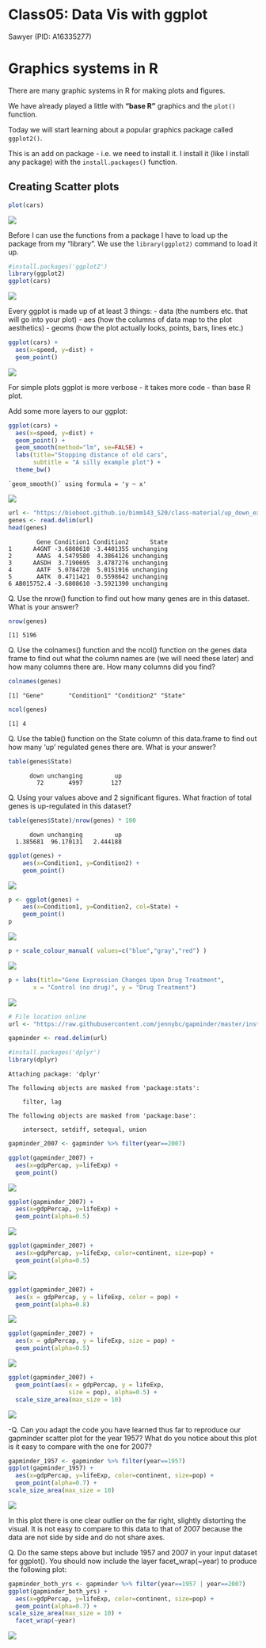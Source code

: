 # Class05: Data Vis with ggplot
Sawyer (PID: A16335277)

# Graphics systems in R

There are many graphic systems in R for making plots and figures.

We have already played a little with **“base R”** graphics and the
`plot()` function.

Today we will start learning about a popular graphics package called
`ggplot2()`.

This is an add on package - i.e. we need to install it. I install it
(like I install any package) with the `install.packages()` function.

## Creating Scatter plots

``` r
plot(cars)
```

![](class05_files/figure-commonmark/unnamed-chunk-1-1.png)

Before I can use the functions from a package I have to load up the
package from my “library”. We use the `library(ggplot2)` command to load
it up.

``` r
#install.packages('ggplot2')
library(ggplot2)
ggplot(cars)
```

![](class05_files/figure-commonmark/unnamed-chunk-2-1.png)

Every ggplot is made up of at least 3 things: - data (the numbers etc.
that will go into your plot) - aes (how the columns of data map to the
plot aesthetics) - geoms (how the plot actually looks, points, bars,
lines etc.)

``` r
ggplot(cars) + 
  aes(x=speed, y=dist) +
  geom_point()
```

![](class05_files/figure-commonmark/unnamed-chunk-3-1.png)

For simple plots ggplot is more verbose - it takes more code - than base
R plot.

Add some more layers to our ggplot:

``` r
ggplot(cars) +
  aes(x=speed, y=dist) +
  geom_point() +
  geom_smooth(method="lm", se=FALSE) +
  labs(title="Stopping distance of old cars",
       subtitle = "A silly example plot") +
  theme_bw()
```

    `geom_smooth()` using formula = 'y ~ x'

![](class05_files/figure-commonmark/unnamed-chunk-4-1.png)

``` r
url <- "https://bioboot.github.io/bimm143_S20/class-material/up_down_expression.txt"
genes <- read.delim(url)
head(genes)
```

            Gene Condition1 Condition2      State
    1      A4GNT -3.6808610 -3.4401355 unchanging
    2       AAAS  4.5479580  4.3864126 unchanging
    3      AASDH  3.7190695  3.4787276 unchanging
    4       AATF  5.0784720  5.0151916 unchanging
    5       AATK  0.4711421  0.5598642 unchanging
    6 AB015752.4 -3.6808610 -3.5921390 unchanging

Q. Use the nrow() function to find out how many genes are in this
dataset. What is your answer?

``` r
nrow(genes)
```

    [1] 5196

Q. Use the colnames() function and the ncol() function on the genes data
frame to find out what the column names are (we will need these later)
and how many columns there are. How many columns did you find?

``` r
colnames(genes)
```

    [1] "Gene"       "Condition1" "Condition2" "State"     

``` r
ncol(genes)
```

    [1] 4

Q. Use the table() function on the State column of this data.frame to
find out how many ‘up’ regulated genes there are. What is your answer?

``` r
table(genes$State)
```


          down unchanging         up 
            72       4997        127 

Q. Using your values above and 2 significant figures. What fraction of
total genes is up-regulated in this dataset?

``` r
table(genes$State)/nrow(genes) * 100
```


          down unchanging         up 
      1.385681  96.170131   2.444188 

``` r
ggplot(genes) + 
    aes(x=Condition1, y=Condition2) +
    geom_point()
```

![](class05_files/figure-commonmark/unnamed-chunk-10-1.png)

``` r
p <- ggplot(genes) + 
    aes(x=Condition1, y=Condition2, col=State) +
    geom_point()
p
```

![](class05_files/figure-commonmark/unnamed-chunk-11-1.png)

``` r
p + scale_colour_manual( values=c("blue","gray","red") )
```

![](class05_files/figure-commonmark/unnamed-chunk-12-1.png)

``` r
p + labs(title="Gene Expression Changes Upon Drug Treatment",
       x = "Control (no drug)", y = "Drug Treatment")
```

![](class05_files/figure-commonmark/unnamed-chunk-13-1.png)

``` r
# File location online
url <- "https://raw.githubusercontent.com/jennybc/gapminder/master/inst/extdata/gapminder.tsv"

gapminder <- read.delim(url)
```

``` r
#install.packages('dplyr')
library(dplyr)
```


    Attaching package: 'dplyr'

    The following objects are masked from 'package:stats':

        filter, lag

    The following objects are masked from 'package:base':

        intersect, setdiff, setequal, union

``` r
gapminder_2007 <- gapminder %>% filter(year==2007)
```

``` r
ggplot(gapminder_2007) +
  aes(x=gdpPercap, y=lifeExp) +
  geom_point()
```

![](class05_files/figure-commonmark/unnamed-chunk-16-1.png)

``` r
ggplot(gapminder_2007) +
  aes(x=gdpPercap, y=lifeExp) +
  geom_point(alpha=0.5)
```

![](class05_files/figure-commonmark/unnamed-chunk-17-1.png)

``` r
ggplot(gapminder_2007) +
  aes(x=gdpPercap, y=lifeExp, color=continent, size=pop) +
  geom_point(alpha=0.5)
```

![](class05_files/figure-commonmark/unnamed-chunk-18-1.png)

``` r
ggplot(gapminder_2007) + 
  aes(x = gdpPercap, y = lifeExp, color = pop) +
  geom_point(alpha=0.8)
```

![](class05_files/figure-commonmark/unnamed-chunk-19-1.png)

``` r
ggplot(gapminder_2007) + 
  aes(x = gdpPercap, y = lifeExp, size = pop) +
  geom_point(alpha=0.5)
```

![](class05_files/figure-commonmark/unnamed-chunk-20-1.png)

``` r
ggplot(gapminder_2007) + 
  geom_point(aes(x = gdpPercap, y = lifeExp,
                 size = pop), alpha=0.5) + 
  scale_size_area(max_size = 10)
```

![](class05_files/figure-commonmark/unnamed-chunk-21-1.png)

-Q. Can you adapt the code you have learned thus far to reproduce our
gapminder scatter plot for the year 1957? What do you notice about this
plot is it easy to compare with the one for 2007?

``` r
gapminder_1957 <- gapminder %>% filter(year==1957)
ggplot(gapminder_1957) + 
  aes(x=gdpPercap, y=lifeExp, color=continent, size=pop) +
  geom_point(alpha=0.7) +
scale_size_area(max_size = 10)
```

![](class05_files/figure-commonmark/unnamed-chunk-22-1.png)

In this plot there is one clear outlier on the far right, slightly
distorting the visual. It is not easy to compare to this data to that of
2007 because the data are not side by side and do not share axes.

Q. Do the same steps above but include 1957 and 2007 in your input
dataset for ggplot(). You should now include the layer facet_wrap(~year)
to produce the following plot:

``` r
gapminder_both_yrs <- gapminder %>% filter(year==1957 | year==2007)
ggplot(gapminder_both_yrs) + 
  aes(x=gdpPercap, y=lifeExp, color=continent, size=pop) +
  geom_point(alpha=0.7) +
scale_size_area(max_size = 10) +
  facet_wrap(~year)
```

![](class05_files/figure-commonmark/unnamed-chunk-23-1.png)
